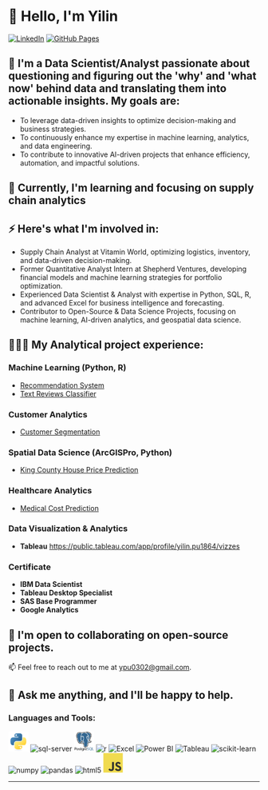 # 👋 Hello, I'm Yilin

[![LinkedIn](https://img.shields.io/badge/-LinkedIn-blue?style=flat&logo=linkedin&logoColor=white)](https://www.linkedin.com/in/yilinpu0302/)
[![GitHub Pages](https://img.shields.io/badge/GitHub%20Pages-121013?logo=github&logoColor=white)](https://github.com/pyl32/)


## 👀 I'm a Data Scientist/Analyst passionate about questioning and figuring out the 'why' and 'what now' behind data and translating them into actionable insights. My goals are:

- To leverage data-driven insights to optimize decision-making and business strategies.
- To continuously enhance my expertise in machine learning, analytics, and data engineering.
- To contribute to innovative AI-driven projects that enhance efficiency, automation, and impactful solutions. 

## 🌱 Currently, I'm learning and focusing on supply chain analytics

## ⚡️ Here's what I'm involved in:

- Supply Chain Analyst at Vitamin World, optimizing logistics, inventory, and data-driven decision-making.
- Former Quantitative Analyst Intern at Shepherd Ventures, developing financial models and machine learning strategies for portfolio optimization.
- Experienced Data Scientist & Analyst with expertise in Python, SQL, R, and advanced Excel for business intelligence and forecasting.
- Contributor to Open-Source & Data Science Projects, focusing on machine learning, AI-driven analytics, and geospatial data science.

## 👩🏻‍💻 My Analytical project experience:

### **Machine Learning (Python, R)**  
- [Recommendation System]()
- [Text Reviews Classifier]()

### **Customer Analytics**  
- [Customer Segmentation]()

### **Spatial Data Science (ArcGISPro, Python)**  
- [King County House Price Prediction]()

### **Healthcare Analytics**
- [Medical Cost Prediction]()

### **Data Visualization & Analytics**  
- **Tableau** https://public.tableau.com/app/profile/yilin.pu1864/vizzes 

### **Certificate**
- **IBM Data Scientist**
- **Tableau Desktop Specialist**
- **SAS Base Programmer**
- **Google Analytics**


## 💞️ I'm open to collaborating on open-source projects.

📫 Feel free to reach out to me at ypu0302@gmail.com.

## 💬 Ask me anything, and I'll be happy to help.
<h3 align="left">Languages and Tools:</h3>
<p align="left">
  <img src="https://raw.githubusercontent.com/devicons/devicon/master/icons/python/python-original.svg" alt="python" width="40" height="40"/>
  <img src="https://www.svgrepo.com/show/303229/microsoft-sql-server-logo.svg" alt="sql-server" width="40" height="40"/>
  <img src="https://raw.githubusercontent.com/devicons/devicon/master/icons/postgresql/postgresql-original-wordmark.svg" alt="postgresql" width="40" height="40"/>
  <img src="https://www.vectorlogo.zone/logos/r-project/r-project-icon.svg" alt="r" width="40" height="40"/>
  <img src="https://cdn.worldvectorlogo.com/logos/microsoft-excel-2013.svg" alt="Excel" title="Excel" width="40" height="40"/>
  <img src="https://cdn.worldvectorlogo.com/logos/power-bi.svg" alt="Power BI" title="Power BI" width="40" height="40"/>
  <img src="https://upload.wikimedia.org/wikipedia/commons/4/4b/Tableau_Logo.png" alt="Tableau" title="Tableau" width="80" height="28"/>
  <img src="https://upload.wikimedia.org/wikipedia/commons/0/05/Scikit_learn_logo_small.svg" alt="scikit-learn" width="40" height="40"/>
  <img src="https://upload.wikimedia.org/wikipedia/commons/1/1a/NumPy_logo.svg" alt="numpy" width="60" height="25"/>
  <img src="https://upload.wikimedia.org/wikipedia/commons/e/ed/Pandas_logo.svg" alt="pandas" width="40" height="40"/>
  <img src="https://upload.wikimedia.org/wikipedia/commons/3/38/HTML5_Badge.svg" alt="html5" width="40" height="40"/>
  <img src="https://raw.githubusercontent.com/devicons/devicon/master/icons/javascript/javascript-original.svg" alt="javascript" width="40" height="40"/>
</p>

---


